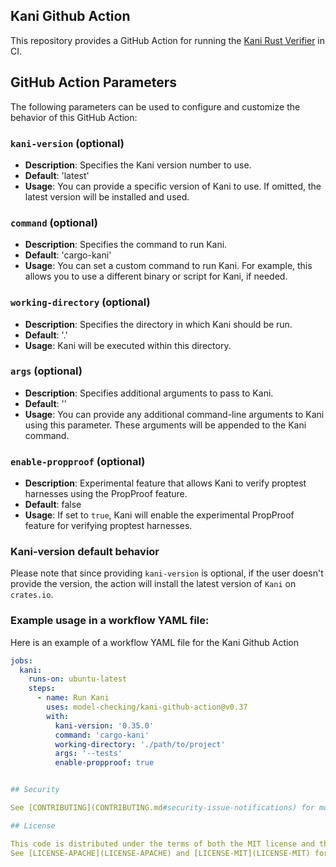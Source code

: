 ## Kani Github Action

This repository provides a GitHub Action for running the [Kani Rust Verifier](https://github.com/model-checking/kani) in CI.

## GitHub Action Parameters

The following parameters can be used to configure and customize the behavior of this GitHub Action:

### `kani-version` (optional)

- **Description**: Specifies the Kani version number to use.
- **Default**: 'latest'
- **Usage**: You can provide a specific version of Kani to use. If omitted, the latest version will be installed and used.

### `command` (optional)

- **Description**: Specifies the command to run Kani.
- **Default**: 'cargo-kani'
- **Usage**: You can set a custom command to run Kani. For example, this allows you to use a different binary or script for Kani, if needed.

### `working-directory` (optional)

- **Description**: Specifies the directory in which Kani should be run.
- **Default**: '.'
- **Usage**: Kani will be executed within this directory.

### `args` (optional)

- **Description**: Specifies additional arguments to pass to Kani.
- **Default**: ''
- **Usage**: You can provide any additional command-line arguments to Kani using this parameter. These arguments will be appended to the Kani command.

### `enable-propproof` (optional)

- **Description**: Experimental feature that allows Kani to verify proptest harnesses using the PropProof feature.
- **Default**: false
- **Usage**: If set to `true`, Kani will enable the experimental PropProof feature for verifying proptest harnesses.

### Kani-version default behavior

Please note that since providing `kani-version` is optional, if the user doesn't provide the version, the action will install the latest version of `Kani` on `crates.io`.

### Example usage in a workflow YAML file:

Here is an example of a workflow YAML file for the Kani Github Action

```yaml
jobs:
  kani:
    runs-on: ubuntu-latest
    steps:
      - name: Run Kani
        uses: model-checking/kani-github-action@v0.37
        with:
          kani-version: '0.35.0'
          command: 'cargo-kani'
          working-directory: './path/to/project'
          args: '--tests'
          enable-propproof: true


## Security

See [CONTRIBUTING](CONTRIBUTING.md#security-issue-notifications) for more information.

## License

This code is distributed under the terms of both the MIT license and the Apache License (Version 2.0).
See [LICENSE-APACHE](LICENSE-APACHE) and [LICENSE-MIT](LICENSE-MIT) for details.

